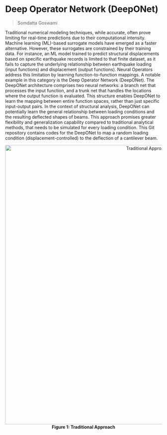 # Deep Operator Network (DeepONet)

> Somdatta Goswami

Traditional numerical modeling techniques, while accurate, often prove limiting for real-time predictions due to their computational intensity. Machine learning (ML)-based surrogate models have emerged as a faster alternative. However, these surrogates are constrained by their training data. For instance, an ML model trained to predict structural displacements based on specific earthquake records is limited to that finite dataset, as it fails to capture the underlying relationship between earthquake loading (input functions) and displacement (output functions). Neural Operators address this limitation by learning function-to-function mappings. A notable example in this category is the Deep Operator Network (DeepONet). The DeepONet architecture comprises two neural networks: a branch net that processes the input function, and a trunk net that handles the locations where the output function is evaluated. This structure enables DeepONet to learn the mapping between entire function spaces, rather than just specific input-output pairs. In the context of structural analysis, DeepONet can potentially learn the general relationship between loading conditions and the resulting deflected shapes of beams. This approach promises greater flexibility and generalization capability compared to traditional analytical methods, that needs to be simulated for every loading condition. This Git repository contains codes for the DeepONet to map a random loading condition (displacement-controlled) to the deflection of a cantilever beam. 
<p align="center">
  <img src="https://github.com/DesignSafe-Training/deeponet/blob/main/Schematic.png" alt="Traditional Approach" width="900"/>
  <br/>
  <strong>Figure 1: Traditional Approach</strong>
</p>
